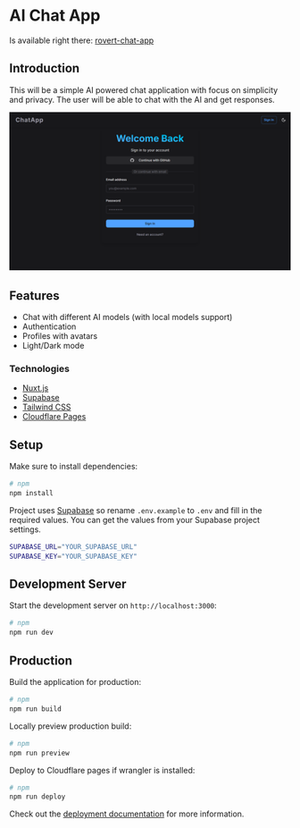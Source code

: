 # AI Chat App

Is available right there: [rovert-chat-app](https://rovert-chat-app.pages.dev/)

## Introduction

This will be a simple AI powered chat application with focus on simplicity and privacy. The user will be able to chat with the AI and get responses.

![login page](images/login_dark.png)

## Features

- Chat with different AI models (with local models support)
- Authentication
- Profiles with avatars
- Light/Dark mode

### Technologies

- [Nuxt.js](https://nuxtjs.org/)
- [Supabase](https://supabase.io/)
- [Tailwind CSS](https://tailwindcss.com/)
- [Cloudflare Pages](https://pages.cloudflare.com/)

## Setup

Make sure to install dependencies:

```bash
# npm
npm install
```

Project uses [Supabase](https://supabase.com) so rename `.env.example` to `.env` and fill in the required values. You can get the values from your Supabase project settings.

```bash
SUPABASE_URL="YOUR_SUPABASE_URL"
SUPABASE_KEY="YOUR_SUPABASE_KEY"
```

## Development Server

Start the development server on `http://localhost:3000`:

```bash
# npm
npm run dev
```

## Production

Build the application for production:

```bash
# npm
npm run build
```

Locally preview production build:

```bash
# npm
npm run preview
```

Deploy to Cloudflare pages if wrangler is installed:

```bash
# npm
npm run deploy
```

Check out the [deployment documentation](https://nuxt.com/docs/getting-started/deployment) for more information.
